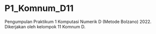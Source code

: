 # P1_Komnum_D11
Pengumpulan Praktikum 1 Komputasi Numerik D (Metode Bolzano) 2022. Dikerjakan oleh kelompok 11 Komnum D.
